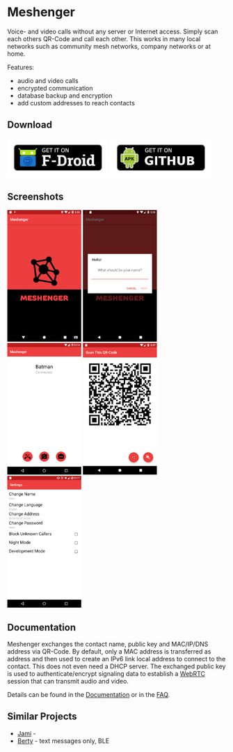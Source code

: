 # Meshenger

 Voice- and video calls without any server or Internet access. Simply scan each others QR-Code and call each other. This works in many local networks such as community mesh networks, company networks or at home.

Features:

- audio and video calls
- encrypted communication
- database backup and encryption
- add custom addresses to reach contacts

## Download

[<img src="docs/fdroid.png" alt="Get it on F-Droid" height="90">](https://f-droid.org/packages/d.d.meshenger/)
[<img src="docs/apk.png" alt="Get it on GitHub" height="90">](https://github.com/meshenger-app/meshenger-android/releases)

## Screenshots

<img src="docs/logo_2.0.0.png" width="170"> <img src="docs/hello_2.0.0.png" width="170"> <img src="docs/connected_2.0.0.png" width="170"> <img src="docs/qrcode_2.0.0.png" width="170"> <img src="docs/settings_3.0.0.png" width="170">

## Documentation

Meshenger exchanges the contact name, public key and MAC/IP/DNS address via QR-Code. By default, only a MAC address is transferred as address and then used to create an IPv6 link local address to connect to the contact. This does not even need a DHCP server. The exchanged public key is used to authenticate/encrypt signaling data to establish a [WebRTC](https://webrtc.org/) session that can transmit audio and video.

Details can be found in the [Documentation](docs/Documentation.md) or in the [FAQ](docs/faq.md).

## Similar Projects

* [Jami](https://jami.net/) - 
* [Berty](https://berty.tech/) - text messages only, BLE
